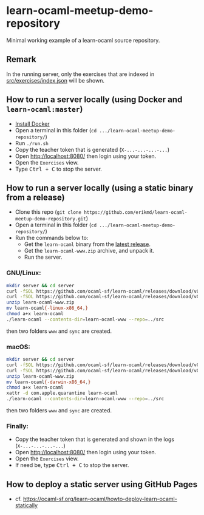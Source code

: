 # learn-ocaml-meetup-demo-repository

Minimal working example of a learn-ocaml source repository.

## Remark

In the running server, only the exercises that are indexed in
[src/exercises/index.json](./src/exercises/index.json) will be shown.

## How to run a server locally (using Docker and `learn-ocaml:master`)

* [Install Docker](https://github.com/coq-community/docker-coq/wiki/CLI-usage)
* Open a terminal in this folder (`cd .../learn-ocaml-meetup-demo-repository/`)
* Run `./run.sh`
* Copy the teacher token that is generated (`X-...-...-...-...`)
* Open <http://localhost:8080/> then login using your token.
* Open the `Exercises` view.
* Type <kbd>Ctrl + C</kbd> to stop the server.

## How to run a server locally (using a static binary from a release)

* Clone this repo (`git clone https://github.com/erikmd/learn-ocaml-meetup-demo-repository.git`)
* Open a terminal in this folder (`cd .../learn-ocaml-meetup-demo-repository/`)
* Run the commands below to:
  * Get the `learn-ocaml` binary from the [latest release](https://github.com/ocaml-sf/learn-ocaml/releases).
  * Get the `learn-ocaml-www.zip` archive, and unpack it.
  * Run the server.

### GNU/Linux:

```bash
mkdir server && cd server
curl -fSOL https://github.com/ocaml-sf/learn-ocaml/releases/download/v0.14.0/learn-ocaml-linux-x86_64
curl -fSOL https://github.com/ocaml-sf/learn-ocaml/releases/download/v0.14.0/learn-ocaml-www.zip
unzip learn-ocaml-www.zip
mv learn-ocaml{-linux-x86_64,}
chmod a+x learn-ocaml
./learn-ocaml --contents-dir=learn-ocaml-www --repo=../src
```

then two folders `www` and `sync` are created.

### macOS:

```bash
mkdir server && cd server
curl -fSOL https://github.com/ocaml-sf/learn-ocaml/releases/download/v0.14.0/learn-ocaml-darwin-x86_64
curl -fSOL https://github.com/ocaml-sf/learn-ocaml/releases/download/v0.14.0/learn-ocaml-www.zip
unzip learn-ocaml-www.zip
mv learn-ocaml{-darwin-x86_64,}
chmod a+x learn-ocaml
xattr -d com.apple.quarantine learn-ocaml
./learn-ocaml --contents-dir=learn-ocaml-www --repo=../src
```

then two folders `www` and `sync` are created.

### Finally:

* Copy the teacher token that is generated and shown in the logs (`X-...-...-...-...`)
* Open <http://localhost:8080/> then login using your token.
* Open the `Exercises` view.
* If need be, type <kbd>Ctrl + C</kbd> to stop the server.

## How to deploy a static server using GitHub Pages

* cf. https://ocaml-sf.org/learn-ocaml/howto-deploy-learn-ocaml-statically
